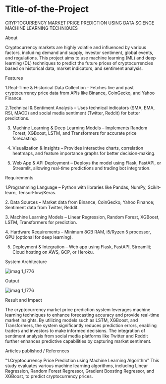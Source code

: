 # Title-of-the-Project
CRYPTOCURRENCY MARKET PRICE PREDICTION USING DATA SCIENCE MACHINE LEARNING TECHNIQUES

About

Cryptocurrency markets are highly volatile and influenced by various factors, including demand and supply, investor sentiment, global events, and regulations. This project aims to use machine learning (ML) and deep learning (DL) techniques to predict the future prices of cryptocurrencies based on historical data, market indicators, and sentiment analysis.

Features

1.Real-Time & Historical Data Collection – Fetches live and past cryptocurrency price data from APIs like Binance, CoinGecko, and Yahoo Finance.

2.Technical & Sentiment Analysis – Uses technical indicators (SMA, EMA, RSI, MACD) and social media sentiment (Twitter, Reddit) for better predictions.

3. Machine Learning & Deep Learning Models – Implements Random Forest, XGBoost, LSTM, and Transformers for accurate price forecasting.
 
4. Visualization & Insights – Provides interactive charts, correlation heatmaps, and feature importance graphs for better decision-making.
   
5. Web App & API Deployment – Deploys the model using Flask, FastAPI, or Streamlit, allowing real-time predictions and trading bot integration.

Requirements

1️.Programming Language – Python with libraries like Pandas, NumPy, Scikit-learn, TensorFlow/Keras.

2️. Data Sources – Market data from Binance, CoinGecko, Yahoo Finance; Sentiment data from Twitter, Reddit.

3️. Machine Learning Models – Linear Regression, Random Forest, XGBoost, LSTM, Transformers for prediction.

4️. Hardware Requirements – Minimum 8GB RAM, i5/Ryzen 5 processor, GPU (optional for deep learning).

5. Deployment & Integration – Web app using Flask, FastAPI, Streamlit; Cloud hosting on AWS, GCP, or Heroku.

System Architecture

![imag 1_1776](https://github.com/user-attachments/assets/4cd51757-4c6d-4142-8dca-15dc53a9533f)

Output

![imag 1_1776](https://github.com/user-attachments/assets/a43d0cdc-886d-41ef-af63-3d82d25278ee)

Result and Impact

The cryptocurrency market price prediction system leverages machine learning techniques to enhance forecasting accuracy and provide real-time market insights. By utilizing models such as LSTM, XGBoost, and Transformers, the system significantly reduces prediction errors, enabling traders and investors to make informed decisions. The integration of sentiment analysis from social media platforms like Twitter and Reddit further enhances predictive capabilities by capturing market sentiment.

Articles published / References

"1.Cryptocurrency Price Prediction using Machine Learning Algorithm"
This study evaluates various machine learning algorithms, including Linear Regression, Random Forest Regressor, Gradient Boosting Regressor, and XGBoost, to predict cryptocurrency prices.




